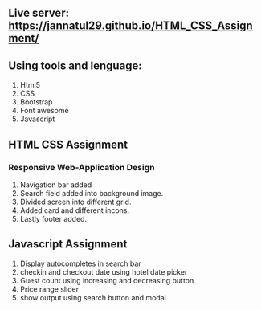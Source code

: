 ## Live server: https://jannatul29.github.io/HTML_CSS_Assignment/
## Using tools and lenguage:
1. Html5
2. CSS
3. Bootstrap
4. Font awesome
5. Javascript
## HTML CSS Assignment
### Responsive Web-Application Design
1. Navigation bar added
2. Search field added into background image.
3. Divided screen into different grid. 
5. Added card and different incons.
6. Lastly footer added.

## Javascript Assignment
1. Display autocompletes in search bar
2. checkin and checkout date using hotel date picker
3. Guest count using increasing and decreasing button
4. Price range slider
5. show output using search button and modal

